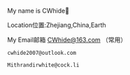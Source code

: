 My name is CWhide👀

Location位置:Zhejiang,China,Earth

My Email邮箱
    CWhide@163.com     （常用）
    
    cwhide2007@outlook.com
    
    Mithrandirwhite@cock.li
